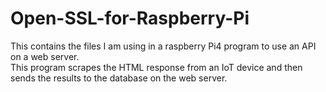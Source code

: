 # Open-SSL-for-Raspberry-Pi
This contains the files I am using in a raspberry Pi4 program to use an API on a web server.   
This program scrapes the HTML response from an IoT device and then sends the results 
to the database on the web server.


